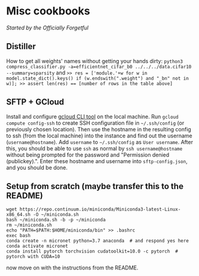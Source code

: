 # Misc cookbooks

*Started by the Officially Forgetful*

## Distiller

How to get all weights' names without getting your hands dirty:
`python3 compress_classifier.py -a=efficientnet_cifar_b0 ../../../data.cifar10 --summary=sparsity`
and `>> res = ['module.'+w for w in model.state_dict().keys() if (w.endswith(".weight") and "_bn" not in w)]; >> assert len(res) == [number of rows in the table above]`

## SFTP + GCloud

Install and configure [gcloud CLI tool](https://cloud.google.com/compute/docs/gcloud-compute/) on the local machine. Run `gcloud compute config-ssh` to create SSH configuration file in `~/.ssh/config` (or previously chosen location). Then use the hostname in the resulting config to ssh (from the local machine) into the instance and find out the username (`username@hostname`). Add `username` to `~/.ssh/config` as `User username`. After this, you should be able to use `ssh` as normal by `ssh username@hostname` without being prompted for the password and "Permission denied (publickey).". Enter these hostname and username into `sftp-config.json`, and you should be done.

## Setup from scratch (maybe transfer this to the README)

```
wget https://repo.continuum.io/miniconda/Miniconda3-latest-Linux-x86_64.sh -O ~/miniconda.sh
bash ~/miniconda.sh -b -p ~/miniconda 
rm ~/miniconda.sh
echo "PATH=$PATH:$HOME/miniconda/bin" >> .bashrc
exec bash
conda create -n micronet python=3.7 anaconda  # and respond yes here
conda activate micronet
conda install pytorch torchvision cudatoolkit=10.0 -c pytorch  # pytorch with CUDA=10
```

now move on with the instructions from the README.
